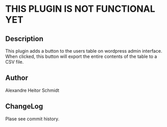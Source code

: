 # THIS PLUGIN IS NOT FUNCTIONAL YET

## Description

This plugin adds a button to the users table on wordpress admin interface. When clicked, this button will export the entire contents of the table to a CSV file.

## Author

Alexandre Heitor Schmidt <alexandre dot schmidt at gmail dot com>

## ChangeLog

Plase see commit history.
